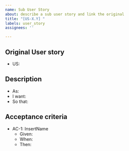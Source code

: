 ```yaml
---
name: Sub User Story
about: describe a sub user story and link the original
title: "[US-X.Y] "
labels: user_story
assignees: ''

---
```


## Original User story

<!--- link with #<issue_num> --->
- US:

## Description

- As:
- I want:
- So that:

## Acceptance criteria

* AC-1: InsertName
  - Given:
  - When:
  - Then:
